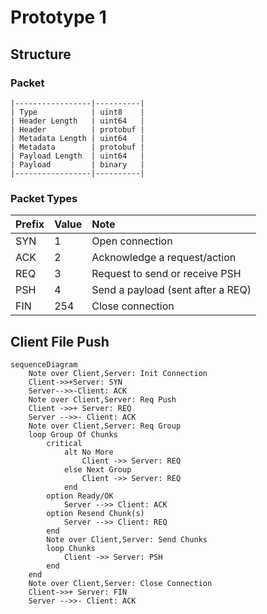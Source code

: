 # Prototype 1

## Structure
### Packet

```
|-----------------|----------|
| Type            | uint8    |
| Header Length   | uint64   |
| Header          | protobuf |
| Metadata Length | uint64   |
| Metadata        | protobuf |
| Payload Length  | uint64   |
| Payload         | binary   |
|-----------------|----------|
```

### Packet Types

| Prefix | Value | Note                              |
| :----- | :-----| :-------------------------------- |
| SYN    | 1     | Open connection                   |
| ACK    | 2     | Acknowledge a request/action      |
| REQ    | 3     | Request to send or receive PSH    |
| PSH    | 4     | Send a payload (sent after a REQ) |
| FIN    | 254   | Close connection                  |


## Client File Push

```mermaid
sequenceDiagram
    Note over Client,Server: Init Connection
    Client->>+Server: SYN
    Server-->>-Client: ACK
    Note over Client,Server: Req Push
    Client ->>+ Server: REQ
    Server -->>- Client: ACK
    Note over Client,Server: Req Group
    loop Group Of Chunks
        critical
            alt No More
                Client ->> Server: REQ
            else Next Group
                Client ->> Server: REQ
            end
        option Ready/OK
            Server -->> Client: ACK
        option Resend Chunk(s)
            Server -->> Client: REQ
        end
        Note over Client,Server: Send Chunks
        loop Chunks
            Client ->> Server: PSH
        end
    end
    Note over Client,Server: Close Connection
    Client->>+ Server: FIN
    Server -->>- Client: ACK
```
